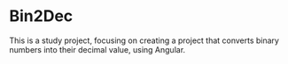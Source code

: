 # Bin2Dec
This is a study project, focusing on creating a project that converts binary numbers into their decimal value, using Angular.
